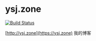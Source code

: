 # ysj.zone
[![Build Status](https://github.com/ToyYan/ysji.net/actions/workflows/publish.yml/badge.svg)](https://github.com/ToyYan/ysji.net/actions)

[http://ysj.zone](https://ysj.zone)
我的博客